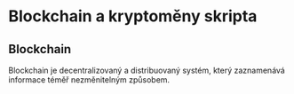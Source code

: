 # Blockchain a kryptoměny skripta

## Blockchain

Blockchain je decentralizovaný a distribuovaný systém, který zaznamenává informace téměř nezměnitelným způsobem.